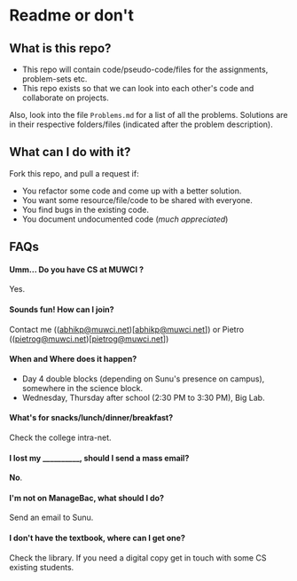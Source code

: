 # Readme or don't

## What is this repo?

* This repo will contain code/pseudo-code/files for the assignments, problem-sets etc.
* This repo exists so that we can look into each other's code and collaborate on projects.

Also, look into the file ```Problems.md``` for a list of all the problems. Solutions are in their respective folders/files (indicated after the problem description).

## What can I do with it?

Fork this repo, and pull a request if:
* You refactor some code and come up with a better solution.
* You want some resource/file/code to be shared with everyone.
* You find bugs in the existing code.
* You document undocumented code (*much appreciated*)

## FAQs

#### Umm... Do you have CS at MUWCI ?
Yes.

#### Sounds fun! How can I join?
Contact me ((abhikp@muwci.net)[abhikp@muwci.net]) or Pietro ((pietrog@muwci.net)[pietrog@muwci.net])

#### When and Where does it happen?
* Day 4 double blocks (depending on Sunu's presence on campus), somewhere in the science block.
* Wednesday, Thursday after school (2:30 PM to 3:30 PM), Big Lab.

#### What's for snacks/lunch/dinner/breakfast?
Check the college intra-net.

#### I lost my __________, should I send a mass email?
**No**.

#### I'm not on ManageBac, what should I do?
Send an email to Sunu.

#### I don't have the textbook, where can I get one?
Check the library. If you need a digital copy get in touch with some CS existing students.